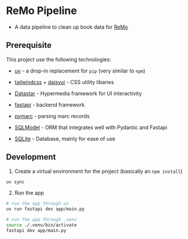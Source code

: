 # ReMo Pipeline

- A data pipeline to clean up book data for [ReMo](https://remo.app/)

## Prerequisite 

This project use the following technologies:

- [uv](https://docs.astral.sh/uv/) - a drop-in replacement for `pip` (very similar to `npm`)

- [tailwindcss](https://tailwindcss.com/) + [daisyui](https://daisyui.com/) - CSS utility libaries 
- [Datastar](https://data-star.dev/) - Hypermedia framework for UI interactivity

- [fastapi](https://fastapi.tiangolo.com/) - backend framework 
- [pymarc](https://gitlab.com/pymarc/pymarc) - parsing marc records
- [SQLModel](https://sqlmodel.tiangolo.com/) - ORM that integrates well with Pydantic and Fastapi
- [SQLite](https://www.sqlite.org/) - Database, mainly for ease of use

## Development 
1. Create a virtual environment for the project (basically an `npm install`)
```sh
uv sync

```
2. Run the app
```sh
# run the app through uv
uv run fastapi dev app/main.py

# run the app through .venv
source ./.venv/bin/activate
fastapi dev app/main.py
```
